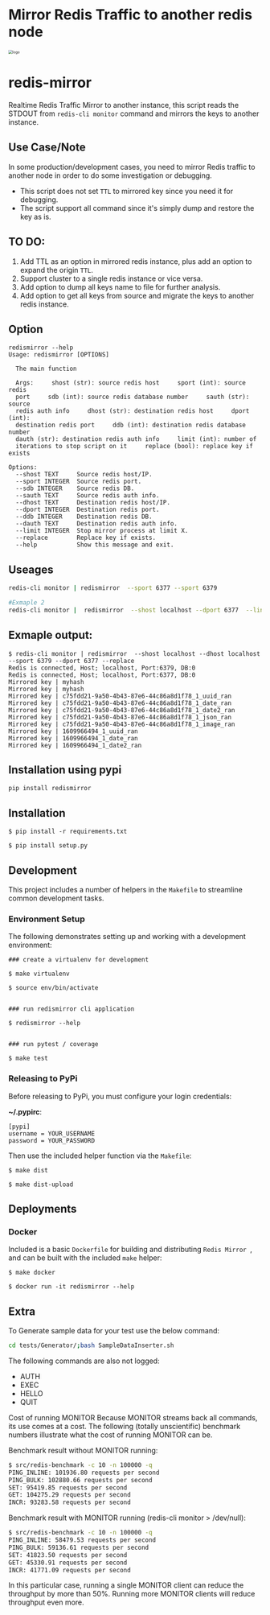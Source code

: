# Mirror Redis Traffic to another redis node
<img src="https://raw.githubusercontent.com/alivx/redis-mirror/master/Generator/redis-mirror-logo.jpg" alt="logo" style="zoom:50%;" />


# redis-mirror
Realtime Redis Traffic Mirror to another instance, this script reads the STDOUT from `redis-cli monitor` command and mirrors the keys to another instance.

## Use Case/Note
In some production/development cases, you need to mirror Redis traffic to another node in order to do some investigation or debugging.
* This script does not set `TTL` to mirrored key since you need it for debugging.
* The script support all command since it's simply dump and restore the key as is.



## TO DO:
1. Add TTL as an option in mirrored redis instance, plus add an option to expand the origin `TTL`.
2. Support cluster to a single redis instance or vice versa.
3. Add option to dump all keys name to file for further analysis.
4. Add option to get all keys from source and migrate the keys to another redis instance.

## Option

```
redismirror --help
Usage: redismirror [OPTIONS]

  The main function

  Args:     shost (str): source redis host     sport (int): source redis
  port     sdb (int): source redis database number     sauth (str): source
  redis auth info     dhost (str): destination redis host     dport (int):
  destination redis port     ddb (int): destination redis database number
  dauth (str): destination redis auth info     limit (int): number of
  iterations to stop script on it     replace (bool): replace key if exists

Options:
  --shost TEXT     Source redis host/IP.
  --sport INTEGER  Source redis port.
  --sdb INTEGER    Source redis DB.
  --sauth TEXT     Source redis auth info.
  --dhost TEXT     Destination redis host/IP.
  --dport INTEGER  Destination redis port.
  --ddb INTEGER    Destination redis DB.
  --dauth TEXT     Destination redis auth info.
  --limit INTEGER  Stop mirror process at limit X.
  --replace        Replace key if exists.
  --help           Show this message and exit.
```


## Useages
```Bash
redis-cli monitor | redismirror  --sport 6377 --sport 6379

#Exmaple 2
redis-cli monitor |  redismirror  --shost localhost --dport 6377  --linit 100
```

## Exmaple output:
```
$ redis-cli monitor | redismirror  --shost localhost --dhost localhost --sport 6379 --dport 6377 --replace
Redis is connected, Host; localhost, Port:6379, DB:0
Redis is connected, Host; localhost, Port:6377, DB:0
Mirrored key | myhash
Mirrored key | myhash
Mirrored key | c75fdd21-9a50-4b43-87e6-44c86a8d1f78_1_uuid_ran
Mirrored key | c75fdd21-9a50-4b43-87e6-44c86a8d1f78_1_date_ran
Mirrored key | c75fdd21-9a50-4b43-87e6-44c86a8d1f78_1_date2_ran
Mirrored key | c75fdd21-9a50-4b43-87e6-44c86a8d1f78_1_json_ran
Mirrored key | c75fdd21-9a50-4b43-87e6-44c86a8d1f78_1_image_ran
Mirrored key | 1609966494_1_uuid_ran
Mirrored key | 1609966494_1_date_ran
Mirrored key | 1609966494_1_date2_ran
```

## Installation using pypi
```
pip install redismirror
```

## Installation

```
$ pip install -r requirements.txt

$ pip install setup.py
```

## Development

This project includes a number of helpers in the `Makefile` to streamline common development tasks.

### Environment Setup

The following demonstrates setting up and working with a development environment:

```
### create a virtualenv for development

$ make virtualenv

$ source env/bin/activate


### run redismirror cli application

$ redismirror --help


### run pytest / coverage

$ make test
```


### Releasing to PyPi

Before releasing to PyPi, you must configure your login credentials:

**~/.pypirc**:

```
[pypi]
username = YOUR_USERNAME
password = YOUR_PASSWORD
```

Then use the included helper function via the `Makefile`:

```
$ make dist

$ make dist-upload
```

## Deployments

### Docker

Included is a basic `Dockerfile` for building and distributing `Redis Mirror `,
and can be built with the included `make` helper:

```
$ make docker

$ docker run -it redismirror --help
```



## Extra
To Generate sample data for your test use the below command:
```Bash
cd tests/Generator/;bash SampleDataInserter.sh
```


The following commands are also not logged:

* AUTH
* EXEC
* HELLO
* QUIT


Cost of running MONITOR
Because MONITOR streams back all commands, its use comes at a cost. The following (totally unscientific) benchmark numbers illustrate what the cost of running MONITOR can be.

Benchmark result without MONITOR running:


```Bash
$ src/redis-benchmark -c 10 -n 100000 -q
PING_INLINE: 101936.80 requests per second
PING_BULK: 102880.66 requests per second
SET: 95419.85 requests per second
GET: 104275.29 requests per second
INCR: 93283.58 requests per second
```
Benchmark result with MONITOR running (redis-cli monitor > /dev/null):
```Bash
$ src/redis-benchmark -c 10 -n 100000 -q
PING_INLINE: 58479.53 requests per second
PING_BULK: 59136.61 requests per second
SET: 41823.50 requests per second
GET: 45330.91 requests per second
INCR: 41771.09 requests per second
```
In this particular case, running a single MONITOR client can reduce the throughput by more than 50%. Running more MONITOR clients will reduce throughput even more.
